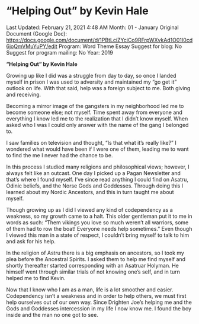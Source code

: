 # “Helping Out” by Kevin Hale

Last Updated: February 21, 2021 4:48 AM
Month: 01 - January
Original Document (Google Doc): https://docs.google.com/document/d/1PBtLciZYciCo9RFrpWXvkAd1O01I0cd6joQmVMuYuPY/edit
Program: Word Theme Essay
Suggest for blog: No
Suggest for program mailing: No
Year: 2019

**“Helping Out” by Kevin Hale**

Growing up like I did was a struggle from day to day, so once I landed myself in prison I was used to adversity and maintained my “go get it” outlook on life. With that said, help was a foreign subject to me. Both giving and receiving.

Becoming a mirror image of the gangsters in my neighborhood led me to become someone else; not myself. Time spent away from everyone and everything I know led me to the realization that I didn’t know myself. When asked who I was I could only answer with the name of the gang I belonged to.

I saw families on television and thought, “Is that what it’s really like?” I wondered what would have been if I were one of them, leading me to want to find the me I never had the chance to be.

In this process I studied many religions and philosophical views; however, I always felt like an outcast. One day I picked up a Pagan Newsletter and that’s where I found myself. I’ve since read anything I could find on Asatru, Odinic beliefs, and the Norse Gods and Goddesses. Through doing this I learned about my Nordic Ancestors, and this in turn taught me about myself.

Though growing up as I did I viewed any kind of codependency as a weakness, so my growth came to a halt. This older gentleman put it to me in words as such: “Them vikings you love so much weren’t all warriors, some of them had to row the boat! Everyone needs help sometimes.” Even though I viewed this man in a state of respect, I couldn’t bring myself to talk to him and ask for his help.

In the religion of Astru there is a big emphasis on ancestors, so I took my plea before the Ancestral Spirits. I asked them to help me find myself and shortly thereafter started corresponding with an Asatruar Holyman. He himself went through similar trials of not knowing one’s self, and in turn helped me to find Kevin.

Now that I know who I am as a man, life is a lot smoother and easier. Codependency isn’t a weakness and in order to help others, we must first help ourselves out of our own way. Since Drighten Joe’s helping me and the Gods and Goddesses intercession in my life I now know me. I found the boy inside and the man no one got to see.